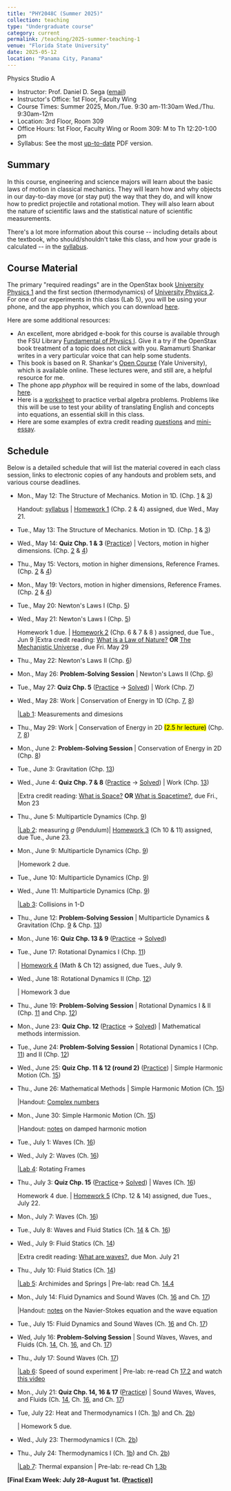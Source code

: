 ```yaml
---
title: "PHY2048C (Summer 2025)"
collection: teaching
type: "Undergraduate course"
category: current
permalink: /teaching/2025-summer-teaching-1
venue: "Florida State University"
date: 2025-05-12
location: "Panama City, Panama"
---
```

Physics Studio A

* Instructor:	Prof. Daniel D. Sega ([email](mailto:dsega@fsu.edu))
* Instructor's Office: 1st Floor, Faculty Wing	
* Course Times: Summer 2025, Mon./Tue. 9:30 am-11:30am Wed./Thu. 9:30am-12m
* Location:	3rd Floor, Room 309
* Office Hours: 1st Floor, Faculty Wing or Room 309: M to Th 12:20-1:00 pm
* Syllabus:	See the most [up-to-date](../files/PHY2048C.pdf) PDF version.

Summary
-----------
In this course, engineering and science majors will learn about the basic laws of motion in classical mechanics. They will learn how and why objects in our day-to-day move (or stay put) the way that they do, and will know how to predict projectile and rotational motion. They will also learn about the nature of scientific laws and the statistical nature of scientific measurements.

There's a lot more information about this course -- including details about the textbook, who should/shouldn't take this class, and how your grade is calculated -- in the [syllabus](../files/PHY2048C.pdf).

Course Material
--------------
The primary "required readings" are in the OpenStax book [University Physics 1](https://openstax.org/details/books/university-physics-volume-1) and the first section (thermodynamics) of [University Physics 2](https://openstax.org/details/books/university-physics-volume-2). For one of our experiments in this class (Lab 5), you will be using your phone, and the app phyphox, which you can download [here](https://phyphox.org).

Here are some additional resources:

* An excellent, more abridged e-book for this course is available through the FSU Library [Fundamental of Physics I](https://fsu-flvc.primo.exlibrisgroup.com/discovery/openurl?institution=01FALSC_FSU&vid=01FALSC_FSU:Home&isbn=9780300243772&genre=book&eisbn=9780300249583&title=Fundamentals%20of%20Physics%20I&sid=jstor:jstor). Give it a try if the OpenStax book treatment of a topic does not click with you. Ramamurti Shankar writes in a very particular voice that can help some students.
* This book is based on R. Shankar's [Open Course](https://oyc.yale.edu/physics/phys-200) (Yale University), which is available online. These lectures were, and still are, a helpful resource for me.
* The phone app *phyphox* will be required in some of the labs, download [here](https://phyphox.org/download/).
* Here is a [worksheet](../files/verbalal.pdf) to practice verbal algebra problems. Problems like this will be use to test your ability of translating English and concepts into equations, an essential skill in this class.
* Here are some examples of extra credit reading [questions](../files/hectorEC.pdf) and [mini-essay](../files/anabellaEC.pdf).

Schedule
-------------

Below is a detailed schedule that will list the material covered in each class session, links to electronic copies of any handouts and problem sets, and various course deadlines.

* Mon., May 12: The Structure of Mechanics. Motion in 1D. (Chp. [1](https://openstax.org/books/university-physics-volume-1/pages/1-introduction) & [3](https://openstax.org/books/university-physics-volume-1/pages/3-introduction))

  Handout: [syllabus](../files/PHY2048C.pdf) | [Homework 1](../files/homework1.pdf) (Chp. 2 & 4) assigned, due Wed., May 21.
* Tue., May 13: The Structure of Mechanics. Motion in 1D. (Chp. [1](https://openstax.org/books/university-physics-volume-1/pages/1-introduction) & [3](https://openstax.org/books/university-physics-volume-1/pages/3-introduction))
* Wed., May 14: **Quiz Chp. 1 & 3** ([Practice](../files/mock1.pdf)) \| Vectors, motion in higher dimensions. (Chp. [2](https://openstax.org/books/university-physics-volume-1/pages/2-introduction) & [4](https://openstax.org/books/university-physics-volume-1/pages/4-introduction))
* Thu., May 15: Vectors, motion in higher dimensions, Reference Frames. (Chp. [2](https://openstax.org/books/university-physics-volume-1/pages/2-introduction) & [4](https://openstax.org/books/university-physics-volume-1/pages/4-introduction))
* Mon., May 19: Vectors, motion in higher dimensions, Reference Frames. (Chp. [2](https://openstax.org/books/university-physics-volume-1/pages/2-introduction) & [4](https://openstax.org/books/university-physics-volume-1/pages/4-introduction))
* Tue., May 20: Newton's Laws I (Chp. [5](https://openstax.org/books/university-physics-volume-1/pages/5-introduction))
* Wed., May 21: Newton's Laws I (Chp. [5](https://openstax.org/books/university-physics-volume-1/pages/5-introduction))
  
  Homework 1 due. | [Homework 2](../files/2048Chw2.pdf) (Chp. 6 & 7 & 8 ) assigned, due Tue., Jun 9 |Extra credit reading: [What is a Law of Nature?](https://1000wordphilosophy.com/2014/02/17/laws-of-nature/) **OR** [The Mechanistic Universe](https://www.loc.gov/collections/finding-our-place-in-the-cosmos-with-carl-sagan/articles-and-essays/modeling-the-cosmos/physical-astronomy-for-the-mechanistic-universe) , due Fri. May 29
* Thu., May 22: Newton's Laws II (Chp. [6](https://openstax.org/books/university-physics-volume-1/pages/6-introduction))
* Mon., May 26: **Problem-Solving Session** \| Newton's Laws II (Chp. [6](https://openstax.org/books/university-physics-volume-1/pages/6-introduction))
* Tue., May 27: **Quiz Chp. 5** ([Practice](../files/mock2.pdf) -> [Solved](../images/mock2sol.jpg)) \| Work (Chp. [7](https://openstax.org/books/university-physics-volume-1/pages/7-introduction))
* Wed., May 28:  Work \| Conservation of Energy in 1D (Chp. [7](https://openstax.org/books/university-physics-volume-1/pages/7-introduction), [8](https://openstax.org/books/university-physics-volume-1/pages/8-introduction))

    |[Lab 1](../files/2048lab1.pdf): Measurements and dimesions
* Thu., May 29: Work \| Conservation of Energy in 2D <mark>(2.5 hr lecture)</mark> (Chp. [7](https://openstax.org/books/university-physics-volume-1/pages/7-introduction), [8](https://openstax.org/books/university-physics-volume-1/pages/8-introduction))
* Mon., June 2: **Problem-Solving Session** \| Conservation of Energy in 2D (Chp. [8](https://openstax.org/books/university-physics-volume-1/pages/8-introduction))
* Tue., June 3: Gravitation (Chp. [13](https://openstax.org/books/university-physics-volume-1/pages/13-introduction))
* Wed., June 4: **Quiz Chp. 7 & 8** ([Practice](../files/mock3r.pdf) -> [Solved](../files/mocksol3r.pdf)) \| Work (Chp. [13](https://openstax.org/books/university-physics-volume-1/pages/13-introduction)) 

   |Extra credit reading: [What is Space?](https://1000wordphilosophy.com/2022/08/03/what-is-space/) **OR** [What is Spacetime?](https://1000wordphilosophy.com/2022/06/24/philosophy-of-time/), due Fri., Mon 23
* Thu., June 5: Multiparticle Dynamics (Chp. [9](https://openstax.org/books/university-physics-volume-1/pages/9-introduction))

  |[Lab 2](../files/2048lab2.pdf): measuring *g* (Pendulum)| [Homework 3](../files/2048Chw3.pdf) (Ch 10 & 11) assigned, due Tue., June 23.
* Mon., June 9: Multiparticle Dynamics (Chp. [9](https://openstax.org/books/university-physics-volume-1/pages/9-introduction))

   |Homework 2 due.
* Tue., June 10: Multiparticle Dynamics (Chp. [9](https://openstax.org/books/university-physics-volume-1/pages/9-introduction))
* Wed., June 11: Multiparticle Dynamics (Chp. [9](https://openstax.org/books/university-physics-volume-1/pages/9-introduction))

  |[Lab 3](../files/2048lab3b.pdf): Collisions in 1-D
* Thu., June 12: **Problem-Solving Session** \| Multiparticle Dynamics & Gravitation (Chp. [9](https://openstax.org/books/university-physics-volume-1/pages/9-introduction) & Chp. [13](https://openstax.org/books/university-physics-volume-1/pages/13-introduction))
* Mon., June 16: **Quiz Chp. 13 & 9** ([Practice](../files/mock3.pdf) -> [Solved](../files/mock3sol.jpg))
* Tue., June 17: Rotational Dynamics I (Chp. [11](https://openstax.org/books/university-physics-volume-1/pages/12-introduction))

  | [Homework 4](../files/2048Chw4.pdf) (Math & Ch 12) assigned, due Tues., July 9.
* Wed., June 18: Rotational Dynamics II (Chp. [12](https://openstax.org/books/university-physics-volume-1/pages/12-introduction))

  | Homework 3 due 
* Thu., June 19: **Problem-Solving Session** \|  Rotational Dynamics I & II (Chp. [11](https://openstax.org/books/university-physics-volume-1/pages/12-introduction) and Chp. [12](https://openstax.org/books/university-physics-volume-1/pages/12-introduction))
* Mon., June 23: **Quiz Chp. 12** ([Practice](../files/mock4.pdf) -> [Solved](../files/mock4sol.pdf)) \| Mathematical methods intermission. 
* Tue., June 24: **Problem-Solving Session** \| Rotational Dynamics I (Chp. [11](https://openstax.org/books/university-physics-volume-1/pages/11-introduction)) and II (Chp. [12](https://openstax.org/books/university-physics-volume-1/pages/12-introduction))
* Wed., June 25: **Quiz Chp. 11 & 12 (round 2)** ([Practice](../files/mock4r2.pdf)) \| Simple Harmonic Motion (Ch. [15](https://openstax.org/books/university-physics-volume-1/pages/15-introduction))
* Thu., June 26: Mathematical Methods \| Simple Harmonic Motion (Ch. [15](https://openstax.org/books/university-physics-volume-1/pages/15-introduction))

  |Handout: [Complex numbers](../files/complex_numbers.pdf) 
* Mon., June 30: Simple Harmonic Motion (Ch. [15](https://openstax.org/books/university-physics-volume-1/pages/15-introduction))

  |Handout: [notes](../files/dampedShankar.pdf) on damped harmonic motion
* Tue., July 1: Waves (Ch. [16](https://openstax.org/books/university-physics-volume-1/pages/16-introduction))
* Wed.,  July 2: Waves (Ch. [16](https://openstax.org/books/university-physics-volume-1/pages/16-introduction))

    |[Lab 4](../files/2048lab4.pdf): Rotating Frames
* Thu., July 3: **Quiz Chp. 15** ([Practice](../files/mock5.pdf)-> [Solved](../files/mocksol5.pdf)) \| Waves (Ch. [16](https://openstax.org/books/university-physics-volume-1/pages/16-introduction))

  Homework 4 due. | [Homework 5](../files/2048Chw5.pdf) (Chp. 12 & 14) assigned, due Tues., July 22.
* Mon., July 7: Waves (Ch. [16](https://openstax.org/books/university-physics-volume-1/pages/16-introduction))
* Tue., July 8: Waves and Fluid Statics (Ch. [14](https://openstax.org/books/university-physics-volume-1/pages/14-introduction) & Ch. [16](https://openstax.org/books/university-physics-volume-1/pages/16-introduction))
* Wed., July 9: Fluid Statics (Ch. [14](https://openstax.org/books/university-physics-volume-1/pages/14-introduction))

   |Extra credit reading: [What are waves?](../files/Waves.pdf), due Mon. July 21
* Thu., July 10: Fluid Statics (Ch. [14](https://openstax.org/books/university-physics-volume-1/pages/14-introduction))

  |[Lab 5](../files/2048lab5.pdf): Archimides and Springs \| Pre-lab: read Ch. [14.4](https://openstax.org/books/university-physics-volume-1/pages/14-4-archimedes-principle-and-buoyancy)
* Mon., July 14: Fluid Dynamics and Sound Waves (Ch. [16](https://openstax.org/books/university-physics-volume-1/pages/16-introduction) and Ch. [17](https://openstax.org/books/university-physics-volume-1/pages/17-introduction))

  |Handout: [notes](../files/NavierStokes.pdf) on the Navier-Stokes equation and the wave equation
* Tue., July 15: Fluid Dynamics and Sound Waves (Ch. [16](https://openstax.org/books/university-physics-volume-1/pages/16-introduction) and Ch. [17](https://openstax.org/books/university-physics-volume-1/pages/17-introduction))
* Wed, July 16: **Problem-Solving Session** \| Sound Waves, Waves, and Fluids (Ch. [14](https://openstax.org/books/university-physics-volume-1/pages/14-introduction), Ch. [16](https://openstax.org/books/university-physics-volume-1/pages/16-introduction), and Ch. [17](https://openstax.org/books/university-physics-volume-1/pages/17-introduction)) 
* Thu., July 17: Sound Waves (Ch. [17](https://openstax.org/books/university-physics-volume-1/pages/17-introduction))

  |[Lab 6](../files/2048lab6.pdf): Speed of sound experiment \| Pre-lab: re-read Ch [17.2](https://openstax.org/books/university-physics-volume-1/pages/17-2-speed-of-sound) and watch [this video](https://phyphox.org/experiment/speed-of-sound/)
* Mon., July 21: **Quiz Chp. 14, 16 & 17** ([Practice](../files/mock6.pdf)) \| Sound Waves, Waves, and Fluids (Ch. [14](https://openstax.org/books/university-physics-volume-1/pages/14-introduction), Ch. [16](https://openstax.org/books/university-physics-volume-1/pages/16-introduction), and Ch. [17](https://openstax.org/books/university-physics-volume-1/pages/17-introduction)) 
* Tue, July 22: Heat and Thermodynamics I (Ch. [1b](https://openstax.org/books/university-physics-volume-2/pages/3-introduction)) and Ch. [2b](https://openstax.org/books/university-physics-volume-2/pages/3-introduction))

  | Homework 5 due.
* Wed., July 23: Thermodynamics I (Ch. [2b](https://openstax.org/books/university-physics-volume-2/pages/3-introduction))
* Thu., July 24: Thermodynamics I (Ch. [1b](https://openstax.org/books/university-physics-volume-2/pages/3-introduction)) and Ch. [2b](https://openstax.org/books/university-physics-volume-2/pages/3-introduction))

    |[Lab 7](../files/2048lab7.pdf): Thermal expansion \| Pre-lab: re-read Ch [1.3b](https://openstax.org/books/university-physics-volume-2/pages/1-3-thermal-expansion)




**[Final Exam Week: July 28–August 1st. ([Practice](../files/mockFinalExam.pdf))]** 

